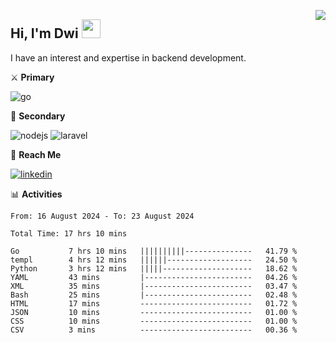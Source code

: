 [<img src="https://komarev.com/ghpvc/?username=masred&color=green&style=flat-square&label=Profile+Views" align="right">](github.com/masred)

## Hi, I'm Dwi <img src="https://raw.githubusercontent.com/MartinHeinz/MartinHeinz/master/wave.gif" width="30px">

I have an interest and expertise in backend development.

⚔️ **Primary**

![go](https://img.shields.io/badge/---?logo=go&label=Golang&style=social)

🔪 **Secondary**

![nodejs](https://img.shields.io/badge/---?logo=node.js&label=Node.js&style=social&logoColor=green)
![laravel](https://img.shields.io/badge/---?logo=laravel&label=Laravel&style=social)

🔗 **Reach Me**

[![linkedin](https://img.shields.io/badge/---?logo=linkedin&label=LinkedIn&style=social)](https://linkedin.com/in/dwifitriyanto)

📊 **Activities**

<!--START_SECTION:waka-->

```all_time
From: 16 August 2024 - To: 23 August 2024

Total Time: 17 hrs 10 mins

Go           7 hrs 10 mins   ||||||||||---------------   41.79 %
templ        4 hrs 12 mins   ||||||-------------------   24.50 %
Python       3 hrs 12 mins   |||||--------------------   18.62 %
YAML         43 mins         |------------------------   04.26 %
XML          35 mins         |------------------------   03.47 %
Bash         25 mins         |------------------------   02.48 %
HTML         17 mins         -------------------------   01.72 %
JSON         10 mins         -------------------------   01.00 %
CSS          10 mins         -------------------------   01.00 %
CSV          3 mins          -------------------------   00.36 %
```

<!--END_SECTION:waka-->

